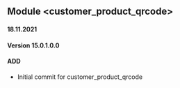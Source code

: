 ## Module <customer_product_qrcode>

#### 18.11.2021
#### Version 15.0.1.0.0
#### ADD
- Initial commit for customer_product_qrcode